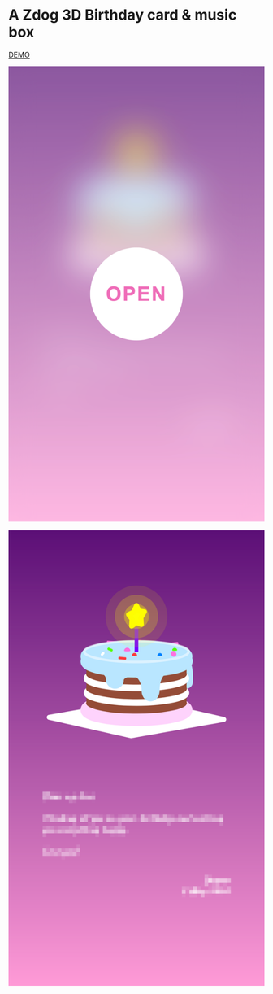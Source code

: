  # A Zdog 3D Birthday card & music box

[DEMO](http://namti.me/guesswhatisthis)

![1](screenshots/1.png)

![2](screenshots/2.png)
